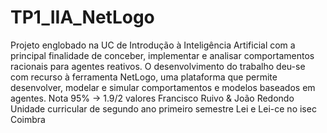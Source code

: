 # TP1_IIA_NetLogo
Projeto englobado na UC de Introdução à Inteligência Artificial com a principal finalidade de conceber, implementar e analisar comportamentos racionais para agentes reativos. O desenvolvimento do trabalho deu-se com recurso à ferramenta NetLogo, uma plataforma que permite desenvolver, modelar e simular comportamentos e modelos baseados em agentes. 
Nota 95% -> 1.9/2 valores
Francisco Ruivo & João Redondo 
Unidade curricular de segundo ano primeiro semestre Lei e Lei-ce no isec Coimbra
